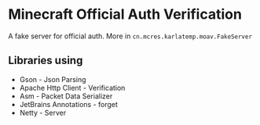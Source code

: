 # Minecraft Official Auth Verification

A fake server for official auth. More in `cn.mcres.karlatemp.moav.FakeServer`

## Libraries using

- Gson - Json Parsing
- Apache Http Client - Verification
- Asm - Packet Data Serializer
- JetBrains Annotations - forget
- Netty - Server

